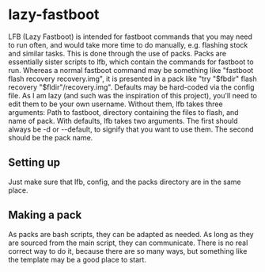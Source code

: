 # lazy-fastboot
LFB (Lazy Fastboot) is intended for fastboot commands that you may need to run often, and would take more time to do manually, e.g. flashing stock and similar tasks.
This is done through the use of packs. Packs are essentially sister scripts to lfb, which contain the commands for fastboot to run. Whereas a normal fastboot command may be something like "fastboot flash recovery recovery.img", it is presented in a pack like "try "$fbdir" flash recovery "$fldir"/recovery.img".
Defaults may be hard-coded via the config file. As I am lazy (and such was the inspiration of this project), you'll need to edit them to be your own username. Without them, lfb takes three arguments: Path to fastboot, directory containing the files to flash, and name of pack.
With defaults, lfb takes two arguments. The first should always be -d or --default, to signify that you want to use them. The second should be the pack name.

## Setting up
Just make sure that lfb, config, and the packs directory are in the same place.

## Making a pack
As packs are bash scripts, they can be adapted as needed. As long as they are sourced from the main script, they can communicate.
There is no real correct way to do it, because there are so many ways, but something like the template may be a good place to start.
